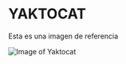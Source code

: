 # YAKTOCAT
Esta es una imagen de referencia

![Image of Yaktocat](https://octodex.github.com/images/yaktocat.png)
